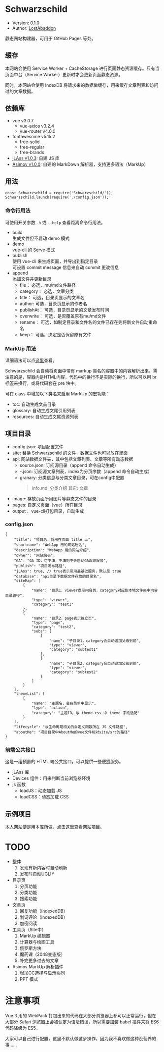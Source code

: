# Schwarzschild

-	Version: 0.1.0
-	Author: [LostAbaddon](lostabaddon@gmail.com)

静态网站构建器，可用于 GitHub Pages 等处。

## 缓存

本网站会使用 Service Worker + CacheStorage 进行页面静态资源缓存。只有当页面中台（Service Worker）更新时才会更新页面静态资源。

同时，本网站会使用 IndexDB 将请求来的数据做缓存，用来缓存文章列表和访问过的文章数据。

## 依赖库

-	vue v3.0.7
	+	vue-axios v3.2.4
	+	vue-router v4.0.0
-	fontawesome v5.15.2
	+	free-solid
	+	free-regular
	+	free-brands
-	[jLAss v1.0.3](https://github.com/LostAbaddon/jLAss): 自建 JS 库
-	[Asimov v1.0.0](https://github.com/LostAbaddon/Asimov): 自建的 MarkDown 解析器，支持更多语法（MarkUp）

## 用法

```
const Schwarzschild = require('Schwarzschild/'));
Schwarzschild.launch(require('./config.json'));
```

### 命令行用法

可使用开关参数 `-h` 或 `--help` 查看距离命令行用法。

-	build<br>
	生成文件但不启动 demo 模式
-	demo<br>
	vue-cli 的 Serve 模式
-	publish<br>
	使用 vue-cli 来生成页面，并导出到指定目录<br>
	可设置 commit message 信息来自动 commit 更改信息
-	append<br>
	添加文件并更新目录
	+	file：	必选，mu/md文件路径
	+	category：	必选，文章分类
	+	title：	可选，目录页显示的文章名
	+	author:	可选，目录页显示的作者名
	+	publishAt：	可选，目录页显示的文章发布时间
	+	overwrite：	可选，是否覆盖原有mu/md文件
	+	rename：	可选，如制定目录和文件名的文件已存在则将新文件自动重命名
	+	keep：	可选，决定是否保留原有文件

### MarkUp 用法

详细语法可以点[这里](https://github.com/LostAbaddon/Asimov/blob/main/demo.mu)查看。

Schwarzschild 会自动将页面中带有 markup 类名的容器中的内容解析出来。需注意的是，容器内是HTML内容，代码中的换行不是实际的换行，所以可以用 br 标签来换行，或将代码套在 pre 块中。

可在 class 中增加以下类名来启用 MarkUp 的宏功能：

-	toc: 自动生成文首目录
-	glossary: 自动生成文尾引用列表
-	resources: 	自动生成文尾资源列表

## 项目目录

-	config.json:					项目配置文件
-	site:							替换 Schwarzschild 的文件，数据文件也可以放在里面
-	api:							网站数据文件夹，其中包括文章列表、文章等所有动态数据
	+	source.json:				订阅源目录（append 命令自动生成）
	+	<username>-<index>.json:	订阅源文章列表，index为分页序数（append 命令自动生成）
	+	granary:					分类信息与分类文章目录，可在config中配置
		>	info.md:				分类介绍
		>	其它:					文章
-	image:	存放页面所用图片等静态文件的目录
-	pages:	自定义页面（vue）所在目录
-	output：	vue-cli打包目录，自动生成

### config.json

```
{
	"title": "项目名，将用在页面 title 上",
	"shortname": "WebApp 用的网站短名",
	"description": "WebApp 用的网站介绍",
	"owner": "网站站长",
	"GA": "GA ID，可不填，不填则不会启动GA跟踪服务",
	"publish": "项目发布路径",
	"jLAss": true, // true表示引用最基础服务，默认是 true
	"database": "api目录下数据文件存放的目录名",
	"siteMap": [
		{
			"name": "目录1，viewer表示内容页，category对应到本地文件夹中内容目录路径",
			"type": "viewer",
			"category": "test1"
		},
		{
			"name": "目录2，page表示独立页",
			"type": "page",
			"category": "test2",
			"subs": [
				{
					"name": "子目录1，category会自动追加父级到前",
					"type": "viewer",
					"category": "subtest1"
				},
				{
					"name": "子目录2，category会自动追加父级到前",
					"type": "viewer",
					"category": "subtest2"
				}
			]
		}
	],
	"themeList": [
		{
			"name": "主题名，会在菜单中显示",
			"type": "action",
			"category": "主题ID，与 theme.css 中 theme 字段适配"
		}
	],
	"lifecycle": "与生命周期相关的自定义函数所在 JS 文件路径",
	"aboutMe": "项目目录中AboutMe的vue文件相对site/src的路径"
}
```

### 前端公共接口

这是一组预置的 HTML 端公共接口，可以提供一些便捷服务。

-	jLAss 库
-	Devices 组件：用来判断当前浏览器环境
-	js 函数
	+	loadJS：动态加载 JS
	+	loadCSS：动态加载 CSS

## 示例项目

[本人网站](https://lostabaddon.github.io/)便是用本库所做，点击[这里](https://github.com/LostAbaddon/LASiteBuilder)查看[网站项目](https://github.com/LostAbaddon/LASiteBuilder)。

# TODO

-	整体
	1.	发现有新内容时自动刷新
	2.	发布时自动UGLIY
-	目录页
	1.	分页功能
	2.	分类功能
	3.	搜索功能
-	文章页
	1.	回复功能（indexedDB）
	2.	划词评论（indexedDB）
	3.	加密阅读
-	工具页（Site中）
	1.	MarkUp 编辑器
	2.	计算器与绘图工具
	3.	俄罗斯方块
	4.	魔药课（2048变态版）
	5.	补完更多过去的文章
-	Asimov MarkUp 解析插件
	1.	增加CC选择与显示协同
	2.	PPT 模式

# 注意事项

Vue 3 用的 WebPack 打包出来的代码在大部分浏览器上都可以正常运行，但在大部分 Safari 浏览器上会被认定为语法错误，所以需要加装 babel 插件来将 ES6 代码降级为 ES5。

大家可以自己进行配置，这里不默认做这步操作，因为我不喜欢做这种没营养的事……